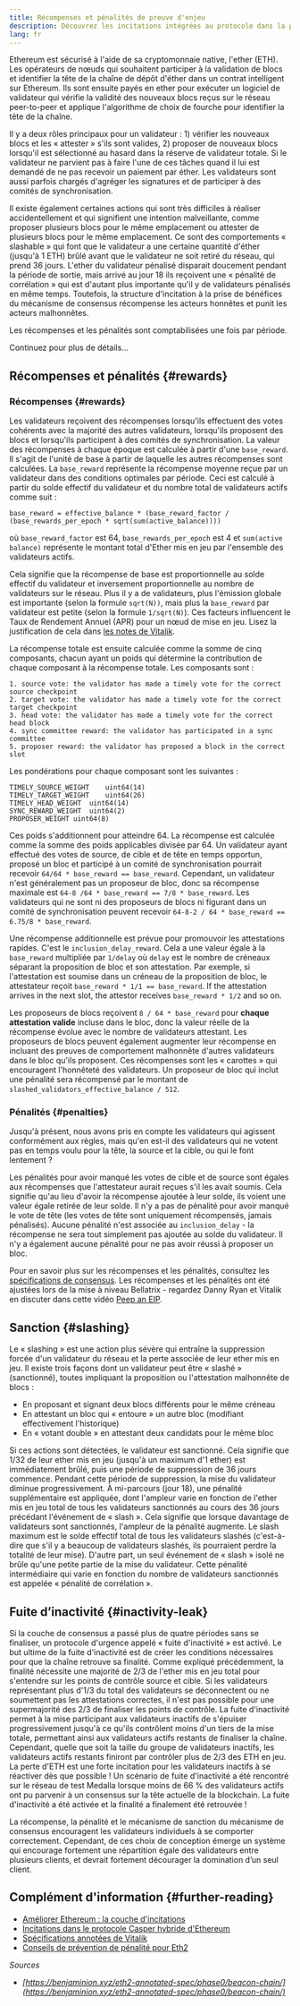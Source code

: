 ```yaml
---
title: Récompenses et pénalités de preuve d'enjeu
description: Découvrez les incitations intégrées au protocole dans la preuve de mise en jeu d'Ethereum.
lang: fr
---
```


Ethereum est sécurisé à l'aide de sa cryptomonnaie native, l'ether (ETH). Les opérateurs de nœuds qui souhaitent participer à la validation de blocs et identifier la tête de la chaîne de dépôt d'éther dans un contrat intelligent sur Ethereum. Ils sont ensuite payés en ether pour exécuter un logiciel de validateur qui vérifie la validité des nouveaux blocs reçus sur le réseau peer-to-peer et applique l'algorithme de choix de fourche pour identifier la tête de la chaîne.

Il y a deux rôles principaux pour un validateur : 1) vérifier les nouveaux blocs et les « attester » s'ils sont valides, 2) proposer de nouveaux blocs lorsqu'il est sélectionné au hasard dans la réserve de validateur totale. Si le validateur ne parvient pas à faire l'une de ces tâches quand il lui est demandé de ne pas recevoir un paiement par éther. Les validateurs sont aussi parfois chargés d'agréger les signatures et de participer à des comités de synchronisation.

Il existe également certaines actions qui sont très difficiles à réaliser accidentellement et qui signifient une intention malveillante, comme proposer plusieurs blocs pour le même emplacement ou attester de plusieurs blocs pour le même emplacement. Ce sont des comportements « slashable » qui font que le validateur a une certaine quantité d'éther (jusqu'à 1 ETH) brûlé avant que le validateur ne soit retiré du réseau, qui prend 36 jours. L'ether du validateur pénalisé disparait doucement pendant la période de sortie, mais arrivé au jour 18 ils reçoivent une « pénalité de corrélation » qui est d'autant plus importante qu'il y de validateurs pénalisés en même temps. Toutefois, la structure d'incitation à la prise de bénéfices du mécanisme de consensus récompense les acteurs honnêtes et punit les acteurs malhonnêtes.

Les récompenses et les pénalités sont comptabilisées une fois par période.

Continuez pour plus de détails...

## Récompenses et pénalités {#rewards}

### Récompenses {#rewards}

Les validateurs reçoivent des récompenses lorsqu'ils effectuent des votes cohérents avec la majorité des autres validateurs, lorsqu'ils proposent des blocs et lorsqu'ils participent à des comités de synchronisation. La valeur des récompenses à chaque époque est calculée à partir d'une `base_reward`. Il s'agit de l'unité de base à partir de laquelle les autres récompenses sont calculées. La `base_reward` représente la récompense moyenne reçue par un validateur dans des conditions optimales par période. Ceci est calculé à partir du solde effectif du validateur et du nombre total de validateurs actifs comme suit :

```
base_reward = effective_balance * (base_reward_factor / (base_rewards_per_epoch * sqrt(sum(active_balance))))
```

où `base_reward_factor` est 64, `base_rewards_per_epoch` est 4 et `sum(active balance)` représente le montant total d'Ether mis en jeu par l'ensemble des validateurs actifs.

Cela signifie que la récompense de base est proportionnelle au solde effectif du validateur et inversement proportionnelle au nombre de validateurs sur le réseau. Plus il y a de validateurs, plus l'émission globale est importante (selon la formule `sqrt(N))`, mais plus la `base_reward` par validateur est petite (selon la formule `1/sqrt(N)`). Ces facteurs influencent le Taux de Rendement Annuel (APR) pour un nœud de mise en jeu. Lisez la justification de cela dans [les notes de Vitalik](https://notes.ethereum.org/@vbuterin/rkhCgQteN?type=view#Base-rewards).

La récompense totale est ensuite calculée comme la somme de cinq composants, chacun ayant un poids qui détermine la contribution de chaque composant à la récompense totale. Les composants sont :

```
1. source vote: the validator has made a timely vote for the correct source checkpoint
2. target vote: the validator has made a timely vote for the correct target checkpoint
3. head vote: the validator has made a timely vote for the correct head block
4. sync committee reward: the validator has participated in a sync committee
5. proposer reward: the validator has proposed a block in the correct slot
```

Les pondérations pour chaque composant sont les suivantes :

```
TIMELY_SOURCE_WEIGHT    uint64(14)
TIMELY_TARGET_WEIGHT    uint64(26)
TIMELY_HEAD_WEIGHT  uint64(14)
SYNC_REWARD_WEIGHT  uint64(2)
PROPOSER_WEIGHT uint64(8)
```

Ces poids s'additionnent pour atteindre 64. La récompense est calculée comme la somme des poids applicables divisée par 64. Un validateur ayant effectué des votes de source, de cible et de tête en temps opportun, proposé un bloc et participé à un comité de synchronisation pourrait recevoir `64/64 * base_reward == base_reward`. Cependant, un validateur n'est généralement pas un proposeur de bloc, donc sa récompense maximale est `64-8 /64 * base_reward == 7/8 * base_reward`. Les validateurs qui ne sont ni des proposeurs de blocs ni figurant dans un comité de synchronisation peuvent recevoir `64-8-2 / 64 * base_reward == 6.75/8 * base_reward`.

Une récompense additionnelle est prévue pour promouvoir les attestations rapides. C'est le `inclusion_delay_reward`. Cela a une valeur égale à la `base_reward` multipliée par `1/delay` où `delay` est le nombre de créneaux séparant la proposition de bloc et son attestation. Par exemple, si l'attestation est soumise dans un créneau de la proposition de bloc, le attestateur reçoit `base_reward * 1/1 == base_reward`. If the attestation arrives in the next slot, the attestor receives `base_reward * 1/2` and so on.

Les proposeurs de blocs reçoivent `8 / 64 * base_reward` pour **chaque attestation valide** incluse dans le bloc, donc la valeur réelle de la récompense évolue avec le nombre de validateurs attestant. Les proposeurs de blocs peuvent également augmenter leur récompense en incluant des preuves de comportement malhonnête d'autres validateurs dans le bloc qu'ils proposent. Ces récompenses sont les « carottes » qui encouragent l'honnêteté des validateurs. Un proposeur de bloc qui inclut une pénalité sera récompensé par le montant de `slashed_validators_effective_balance / 512`.

### Pénalités {#penalties}

Jusqu'à présent, nous avons pris en compte les validateurs qui agissent conformément aux règles, mais qu'en est-il des validateurs qui ne votent pas en temps voulu pour la tête, la source et la cible, ou qui le font lentement ?

Les pénalités pour avoir manqué les votes de cible et de source sont égales aux récompenses que l'attestateur aurait reçues s'il les avait soumis. Cela signifie qu'au lieu d'avoir la récompense ajoutée à leur solde, ils voient une valeur égale retirée de leur solde. Il n'y a pas de pénalité pour avoir manqué le vote de tête (les votes de tête sont uniquement récompensés, jamais pénalisés). Aucune pénalité n'est associée au `inclusion_delay` - la récompense ne sera tout simplement pas ajoutée au solde du validateur. Il n'y a également aucune pénalité pour ne pas avoir réussi à proposer un bloc.

Pour en savoir plus sur les récompenses et les pénalités, consultez les [spécifications de consensus](https://github.com/ethereum/consensus-specs/blob/dev/specs/altair/beacon-chain.md). Les récompenses et les pénalités ont été ajustées lors de la mise à niveau Bellatrix - regardez Danny Ryan et Vitalik en discuter dans cette vidéo [Peep an EIP](https://www.youtube.com/watch?v=iaAEGs1DMgQ).

## Sanction {#slashing}

Le « slashing » est une action plus sévère qui entraîne la suppression forcée d'un validateur du réseau et la perte associée de leur ether mis en jeu. Il existe trois façons dont un validateur peut être « slashé » (sanctionné), toutes impliquant la proposition ou l'attestation malhonnête de blocs :

- En proposant et signant deux blocs différents pour le même créneau
- En attestant un bloc qui « entoure » un autre bloc (modifiant effectivement l'historique)
- En « votant double » en attestant deux candidats pour le même bloc

Si ces actions sont détectées, le validateur est sanctionné. Cela signifie que 1/32 de leur ether mis en jeu (jusqu'à un maximum d'1 ether) est immédiatement brûlé, puis une période de suppression de 36 jours commence. Pendant cette période de suppression, la mise du validateur diminue progressivement. À mi-parcours (jour 18), une pénalité supplémentaire est appliquée, dont l'ampleur varie en fonction de l'ether mis en jeu total de tous les validateurs sanctionnés au cours des 36 jours précédant l'événement de « slash ». Cela signifie que lorsque davantage de validateurs sont sanctionnés, l'ampleur de la pénalité augmente. Le slash maximum est le solde effectif total de tous les validateurs slashés (c'est-à-dire que s'il y a beaucoup de validateurs slashés, ils pourraient perdre la totalité de leur mise). D'autre part, un seul événement de « slash » isolé ne brûle qu'une petite partie de la mise du validateur. Cette pénalité intermédiaire qui varie en fonction du nombre de validateurs sanctionnés est appelée « pénalité de corrélation ».

## Fuite d’inactivité {#inactivity-leak}

Si la couche de consensus a passé plus de quatre périodes sans se finaliser, un protocole d'urgence appelé « fuite d'inactivité » est activé. Le but ultime de la fuite d'inactivité est de créer les conditions nécessaires pour que la chaîne retrouve sa finalité. Comme expliqué précédemment, la finalité nécessite une majorité de 2/3 de l'ether mis en jeu total pour s'entendre sur les points de contrôle source et cible. Si les validateurs représentant plus d'1/3 du total des validateurs se déconnectent ou ne soumettent pas les attestations correctes, il n'est pas possible pour une supermajorité des 2/3 de finaliser les points de contrôle. La fuite d'inactivité permet à la mise participant aux validateurs inactifs de s'épuiser progressivement jusqu'à ce qu'ils contrôlent moins d'un tiers de la mise totale, permettant ainsi aux validateurs actifs restants de finaliser la chaîne. Cependant, quelle que soit la taille du groupe de validateurs inactifs, les validateurs actifs restants finiront par contrôler plus de 2/3 des ETH en jeu. La perte d'ETH est une forte incitation pour les validateurs inactifs à se réactiver dès que possible ! Un scénario de fuite d'inactivité a été rencontré sur le réseau de test Medalla lorsque moins de 66 % des validateurs actifs ont pu parvenir à un consensus sur la tête actuelle de la blockchain. La fuite d'inactivité a été activée et la finalité a finalement été retrouvée !

La récompense, la pénalité et le mécanisme de sanction du mécanisme de consensus encouragent les validateurs individuels à se comporter correctement. Cependant, de ces choix de conception émerge un système qui encourage fortement une répartition égale des validateurs entre plusieurs clients, et devrait fortement décourager la domination d’un seul client.

## Complément d'information {#further-reading}

- [Améliorer Ethereum : la couche d'incitations](https://eth2book.info/altair/part2/incentives)
- [Incitations dans le protocole Casper hybride d'Ethereum](https://arxiv.org/pdf/1903.04205.pdf)
- [Spécifications annotées de Vitalik](https://github.com/ethereum/annotated-spec/blob/master/phase0/beacon-chain.md#rewards-and-penalties-1)
- [Conseils de prévention de pénalité pour Eth2](https://medium.com/prysmatic-labs/eth2-slashing-prevention-tips-f6faa5025f50)

_Sources_

- _[https://benjaminion.xyz/eth2-annotated-spec/phase0/beacon-chain/](https://benjaminion.xyz/eth2-annotated-spec/phase0/beacon-chain/)_
